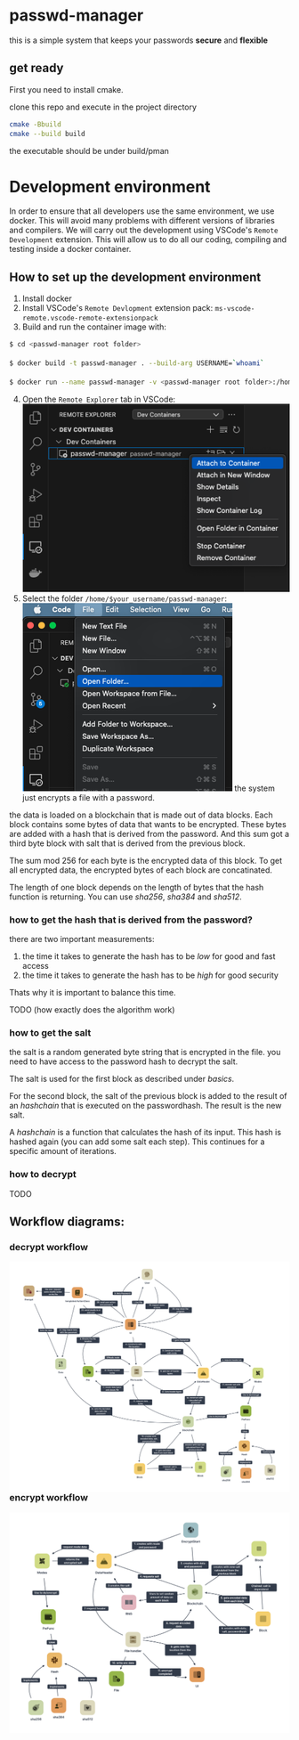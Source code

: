 # passwd-manager
this is a simple system that keeps your passwords **secure** and **flexible**

## get ready
First you need to install cmake.
<!--For ubuntu:
```sh 
sudo apt install cmake
```-->
clone this repo and execute in the project directory
```sh
cmake -Bbuild
cmake --build build
```
the executable should be under build/pman

# Development environment

In order to ensure that all developers use the same environment, we use docker. This will avoid many problems with different versions of libraries and compilers. We will carry out the development using VSCode's `Remote Development` extension. This will allow us to do all our coding, compiling and testing inside a docker container.

## How to set up the development environment

1. Install docker
2. Install VSCode's `Remote Devlopment` extension pack: `ms-vscode-remote.vscode-remote-extensionpack`
3. Build and run the container image with:
```sh
$ cd <passwd-manager root folder>

$ docker build -t passwd-manager . --build-arg USERNAME=`whoami`

$ docker run --name passwd-manager -v <passwd-manager root folder>:/home/`whoami`/passwd-manager -it passwd-manager
```

4. Open the `Remote Explorer` tab in VSCode:
<img src="docs/DevContainers.png"
        alt="Remote Explorer"
        style="left"
    />
5. Select the folder `/home/$your_username/passwd-manager`:
<img src="docs/OpenFolder.png"
        alt="Open Folder"
        style="float; right"
    />
the system just encrypts a file with a password.

the data is loaded on a blockchain that is made out of data blocks.
Each block contains some bytes of data that wants to be encrypted.
These bytes are added with a hash that is derived from the password.
And this sum got a third byte block with salt that is derived from the previous block.

The sum mod 256 for each byte is the encrypted data of this block.
To get all encrypted data, the encrypted bytes of each block are concatinated.

The length of one block depends on the length of bytes that the hash function is returning. You can use *sha256*, *sha384* and *sha512*.

### how to get the hash that is derived from the password?

there are two important measurements:
1. the time it takes to generate the hash has to be *low* for good and fast access
2. the time it takes to generate the hash has to be *high* for good security

Thats why it is important to balance this time.

TODO (how exactly does the algorithm work)

### how to get the salt
the salt is a random generated byte string that is encrypted in the file.
you need to have access to the password hash to decrypt the salt.

The salt is used for the first block as described under *basics*.

For the second block, the salt of the previous block is added to the result
of an *hashchain* that is executed on the passwordhash.
The result is the new salt.

A *hashchain* is a function that calculates the hash of its input.
This hash is hashed again (you can add some salt each step).
This continues for a specific amount of iterations.

### how to decrypt

TODO



## Workflow diagrams:
### decrypt workflow
<img src="docs/decrypt.png"
     alt="Decrypt workflow"
     style="float: left; margin-right: 10px;"
 />
### encrypt workflow
 <img src="docs/encrypt.png"
     alt="Decrypt workflow"
     style="float: left; margin-right: 10px;"
 />

